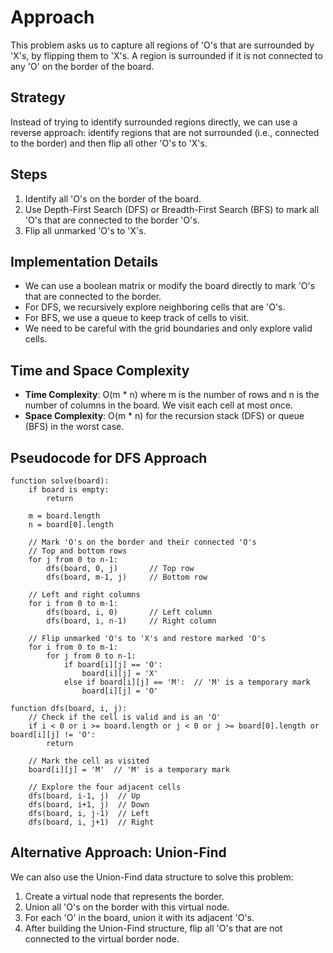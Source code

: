 # Approach

This problem asks us to capture all regions of 'O's that are surrounded by 'X's, by flipping them to 'X's. A region is surrounded if it is not connected to any 'O' on the border of the board.

## Strategy
Instead of trying to identify surrounded regions directly, we can use a reverse approach: identify regions that are not surrounded (i.e., connected to the border) and then flip all other 'O's to 'X's.

## Steps
1. Identify all 'O's on the border of the board.
2. Use Depth-First Search (DFS) or Breadth-First Search (BFS) to mark all 'O's that are connected to the border 'O's.
3. Flip all unmarked 'O's to 'X's.

## Implementation Details
- We can use a boolean matrix or modify the board directly to mark 'O's that are connected to the border.
- For DFS, we recursively explore neighboring cells that are 'O's.
- For BFS, we use a queue to keep track of cells to visit.
- We need to be careful with the grid boundaries and only explore valid cells.

## Time and Space Complexity
- **Time Complexity**: O(m * n) where m is the number of rows and n is the number of columns in the board. We visit each cell at most once.
- **Space Complexity**: O(m * n) for the recursion stack (DFS) or queue (BFS) in the worst case.

## Pseudocode for DFS Approach
```
function solve(board):
    if board is empty:
        return
    
    m = board.length
    n = board[0].length
    
    // Mark 'O's on the border and their connected 'O's
    // Top and bottom rows
    for j from 0 to n-1:
        dfs(board, 0, j)       // Top row
        dfs(board, m-1, j)     // Bottom row
    
    // Left and right columns
    for i from 0 to m-1:
        dfs(board, i, 0)       // Left column
        dfs(board, i, n-1)     // Right column
    
    // Flip unmarked 'O's to 'X's and restore marked 'O's
    for i from 0 to m-1:
        for j from 0 to n-1:
            if board[i][j] == 'O':
                board[i][j] = 'X'
            else if board[i][j] == 'M':  // 'M' is a temporary mark
                board[i][j] = 'O'

function dfs(board, i, j):
    // Check if the cell is valid and is an 'O'
    if i < 0 or i >= board.length or j < 0 or j >= board[0].length or board[i][j] != 'O':
        return
    
    // Mark the cell as visited
    board[i][j] = 'M'  // 'M' is a temporary mark
    
    // Explore the four adjacent cells
    dfs(board, i-1, j)  // Up
    dfs(board, i+1, j)  // Down
    dfs(board, i, j-1)  // Left
    dfs(board, i, j+1)  // Right
```

## Alternative Approach: Union-Find
We can also use the Union-Find data structure to solve this problem:
1. Create a virtual node that represents the border.
2. Union all 'O's on the border with this virtual node.
3. For each 'O' in the board, union it with its adjacent 'O's.
4. After building the Union-Find structure, flip all 'O's that are not connected to the virtual border node.
